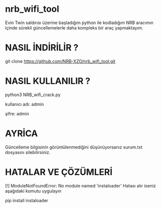 # nrb_wifi_tool
Evin Twin saldırısı üzerine başladığım python ile kodladığım NRB aracımın içinde sürekli güncellemelerle daha kompleks bir
araç yapmaktayım.

# NASIL İNDİRİLİR ?


git clone https://github.com/NRB-XZO/nrb_wifi_tool.git


# NASIL KULLANILIR ?


python3 NRB_wifi_crack.py


kullanıcı adı: admin

şifre: admin

# AYRİCA

Güncelleme bilgisinin görüntülenmediğini düşünüyorsanız surum.txt dosyasını silebilirsiniz.

# HATALAR VE ÇÖZÜMLERİ
[!] ModuleNotFoundError: No module named 'instaloader'
Hatası alır iseniz aşağıdaki komutu uygulayın

pip install instaloader
